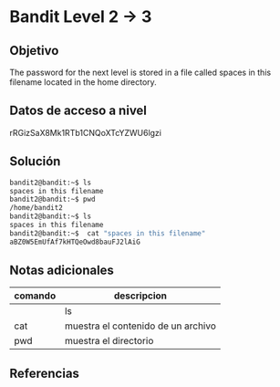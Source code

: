 # Bandit Level 2 → 3

## Objetivo
The password for the next level is stored in a file called spaces in this filename located in the home directory.

## Datos de acceso a nivel
rRGizSaX8Mk1RTb1CNQoXTcYZWU6lgzi

## Solución
````bash
bandit2@bandit:~$ ls
spaces in this filename
bandit2@bandit:~$ pwd
/home/bandit2
bandit2@bandit:~$ ls
spaces in this filename
bandit2@bandit:~$  cat "spaces in this filename"
aBZ0W5EmUfAf7kHTQeOwd8bauFJ2lAiG
````

## Notas adicionales
| comando | descripcion |
|------------|-------------|
	| ls |  lista archivos |
| cat | muestra el contenido de un archivo |
| pwd | muestra el directorio |

## Referencias